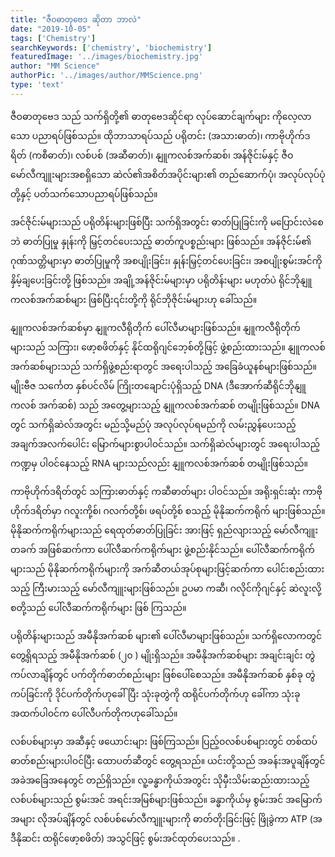 ```yaml
---
title: "ဇီဝဓာတုဗေဒ ဆိုတာ ဘာလဲ"
date: "2019-10-05"
tags: ['Chemistry']
searchKeywords: ['chemistry', 'biochemistry']
featuredImage: '../images/biochemistry.jpg'
author: "MM Science"
authorPic: '../images/author/MMScience.png'
type: 'text'
---
```

ဇီဝဓာတုဗေဒ သည် သက်ရှိတို့၏ ဓာတုဗေဒဆိုင်ရာ လုပ်ဆောင်ချက်များ ကိုလေ့လာသော ပညာရပ်ဖြစ်သည်။ ထိုဘာသာရပ်သည် ပရိုတင်း (အသားဓာတ်)၊ ကာဗိုဟိုက်ဒရိတ် (ကစီဓာတ်)၊ လစ်ပစ် (အဆီဓာတ်)၊ နျူကလစ်အက်ဆစ်၊ အန်ဇိုင်းမ်နှင့် ဇီဝမော်လီကျူးများအစရှိသော ဆဲလ်၏အစိတ်အပိုင်းများ၏ တည်ဆောက်ပုံ၊ အလုပ်လုပ်ပုံတို့နှင့် ပတ်သက်သောပညာရပ်ဖြစ်သည်။

အင်ဇိုင်းမ်များသည် ပရိုတိန်းများဖြစ်ပြီး သက်ရှိအတွင်း ဓာတ်ပြုခြင်းကို မပြောင်းလဲစေဘဲ ဓာတ်ပြုမှု နှုန်းကို မြှင့်တင်ပေးသည့် ဓာတ်ကူပစ္စည်းများ ဖြစ်သည်။ အန်ဇိုင်းမ်၏ ဂုဏ်သတ္တိများမှာ ဓာတ်ပြုမှုကို အစပျိုးခြင်း၊ နှုန်းမြှင့်တင်ပေးခြင်း၊ အစပျိုးစွမ်းအင်ကို နှိမ့်ချပေးခြင်းတို့ ဖြစ်သည်။ အချို့အန်ဇိုင်းမ်များမှာ ပရိုတိန်းများ မဟုတ်ပဲ ရိုင်ဘိုနျူကလစ်အက်ဆစ်များ ဖြစ်ပြီး၎င်းတို့ကို ရိုင်ဘိုဇိုင်းမ်များဟု ခေါ်သည်။

နျူကလစ်အက်ဆစ်မှာ နျူကလီရိုတိုက် ပေါ်လီမာများဖြစ်သည်။ နျူကလီရိုတိုက်များသည် သကြား၊ ဖော့စဖိတ်နှင့် နိုင်ထရိုဂျင်ဘေ့စ်တို့ဖြင့် ဖွဲ့စည်းထားသည်။ နျူကလစ်အက်ဆစ်များသည် သက်ရှိဖွဲ့စည်းရာတွင် အရေးပါသည့် အခြေခံယူနစ်များဖြစ်သည်။ မျိုးဗီဇ သင်္ကေတ နှစ်ပင်လိမ် ကြိုးတချောင်းပုံရှိသည့် DNA (ဒီအောက်ဆီရိုင်ဘိုနျူကလစ် အက်ဆစ်) သည် အတွေ့များသည့် နျူကလစ်အက်ဆစ် တမျိုးဖြစ်သည်။ DNA တွင် သက်ရှိဆဲလ်အတွင်း မည်သို့မည်ပုံ အလုပ်လုပ်ရမည်ကို လမ်းညွှန်ပေးသည့် အချက်အလက်ပေါင်း မြောက်များစွာပါဝင်သည်။ သက်ရှိဆဲလ်များတွင် အရေးပါသည့် ကဏ္ဍမှ ပါဝင်နေသည့် RNA များသည်လည်း နျူကလစ်အက်ဆစ် တမျိုးဖြစ်သည်။

ကာဗိုဟိုက်ဒရိတ်တွင် သကြားဓာတ်နှင့် ကဆီဓာတ်များ ပါဝင်သည်။ အရိုးရှင်းဆုံး ကာဗိုဟိုက်ဒရိတ်မှာ ဂလူးကို့စ်၊ ဂလက်တို့စ်၊ ဖရပ်တို့စ် စသည့် မိုနိုဆက်ကရိုက် များဖြစ်သည်။ မိုနိုဆက်ကရိုက်များသည် ရေထုတ်ဓာတ်ပြုခြင်း အားဖြင့် ရှည်လျားသည့် မော်လီကျူးတခက် အဖြစ်ဆက်ကာ ပေါ်လီဆက်ကရိုက်များ ဖွဲ့စည်းနိုင်သည်။ ပေါ်လီဆက်ကရိုက်များသည် မိုနိုဆက်ကရိုက်များကို အက်ဆီတယ်အုပ်စုများဖြင့်ဆက်ကာ ပေါင်းစည်းထားသည့် ကြီးမားသည့် မော်လီကျူးများဖြစ်သည်။ ဥပမာ ကဆီ၊ ဂလိုင်ကိုဂျင်နှင့် ဆဲလူးလို့စတို့သည် ပေါ်လီဆက်ကရိုက်များ ဖြစ် ကြသည်။

ပရိုတိန်းများသည် အမီနိုအက်ဆစ် များ၏ ပေါ်လီမာများဖြစ်သည်။ သက်ရှိလောကတွင် တွေ့ရှိရသည့် အမီနိုအက်ဆစ် (၂၀ ) မျိုးရှိသည်။ အမီနိုအက်ဆစ်များ အချင်းချင်း တွဲကပ်လာချိန်တွင် ပက်တိုက်ဓာတ်စည်းများ ဖြစ်ပေါ်စေသည်။ အမီနိုအက်ဆစ် နှစ်ခု တွဲကပ်ခြင်းကို ဒိုင်ပက်တိုက်ဟုခေါ်ပြီး သုံးခုတွဲကို ထရိုင်ပက်တိုက်ဟု ခေါ်ကာ သုံးခုအထက်ပါဝင်က ပေါ်လီပက်တိုကဟုခေါ်သည်။

လစ်ပစ်များမှာ အဆီနှင့် ဖယောင်းများ ဖြစ်ကြသည်။ ပြည့်ဝလစ်ပစ်များတွင် တစ်ထပ်ဓာတ်စည်းများပါဝင်ပြီး ထောပတ်ဆီတွင် တွေ့ရသည်။ ယင်းတို့သည် အခန်းအပူချိန်တွင် အခဲအခြေအနေတွင် တည်ရှိသည်။ လူ့ခန္ဓာကိုယ်အတွင်း သိုမှီးသိမ်းဆည်းထားသည့် လစ်ပစ်များသည် စွမ်းအင် အရင်းအမြစ်များဖြစ်သည်။ ခန္ဓာကိုယ်မှ စွမ်းအင် အမြောက်အများ လိုအပ်ချိန်တွင် လစ်ပစ်မော်လီကျူးများကို ဓာတ်တိုးခြင်းဖြင့် ဖြိုခွဲကာ ATP (အဒီနိုဆင်း ထရိုင်ဖော့စဖိတ်) အသွင်ဖြင့် စွမ်းအင်ထုတ်ပေးသည်။ .